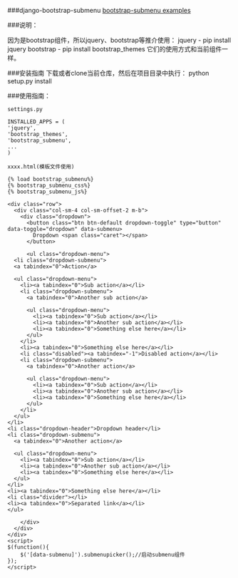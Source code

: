 ###django-bootstrap-submenu
[bootstrap-submenu examples](https://vsn4ik.github.io/bootstrap-submenu/#html-examples)

###说明：

因为是bootstrap组件，所以jquery、bootstrap等推介使用：
jquery - pip install jquery
bootstrap - pip install bootstrap_themes
它们的使用方式和当前组件一样。

###安装指南
下载或者clone当前仓库，然后在项目目录中执行：
	python setup.py install

###使用指南：

```
settings.py
```
```
INSTALLED_APPS = (
'jquery',
'bootstrap_themes',
'bootstrap_submenu',
...
)
```

```
xxxx.html(模板文件使用)
```
```
{% load bootstrap_submenu%}
{% bootstrap_submenu_css%}
{% bootstrap_submenu_js%}
```

```
<div class="row">
  <div class="col-sm-4 col-sm-offset-2 m-b">
    <div class="dropdown">
      <button class="btn btn-default dropdown-toggle" type="button" data-toggle="dropdown" data-submenu>
        Dropdown <span class="caret"></span>
      </button>

      <ul class="dropdown-menu">
  <li class="dropdown-submenu">
  <a tabindex="0">Action</a>

  <ul class="dropdown-menu">
    <li><a tabindex="0">Sub action</a></li>
    <li class="dropdown-submenu">
      <a tabindex="0">Another sub action</a>

      <ul class="dropdown-menu">
        <li><a tabindex="0">Sub action</a></li>
        <li><a tabindex="0">Another sub action</a></li>
        <li><a tabindex="0">Something else here</a></li>
      </ul>
    </li>
    <li><a tabindex="0">Something else here</a></li>
    <li class="disabled"><a tabindex="-1">Disabled action</a></li>
    <li class="dropdown-submenu">
      <a tabindex="0">Another action</a>

      <ul class="dropdown-menu">
        <li><a tabindex="0">Sub action</a></li>
        <li><a tabindex="0">Another sub action</a></li>
        <li><a tabindex="0">Something else here</a></li>
      </ul>
    </li>
  </ul>
</li>
<li class="dropdown-header">Dropdown header</li>
<li class="dropdown-submenu">
  <a tabindex="0">Another action</a>

  <ul class="dropdown-menu">
    <li><a tabindex="0">Sub action</a></li>
    <li><a tabindex="0">Another sub action</a></li>
    <li><a tabindex="0">Something else here</a></li>
  </ul>
</li>
<li><a tabindex="0">Something else here</a></li>
<li class="divider"></li>
<li><a tabindex="0">Separated link</a></li>
</ul>

    </div>
  </div>
</div>
<script>
$(function(){
	$('[data-submenu]').submenupicker();//启动submenu组件
});
</script>
```
